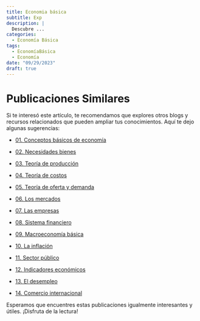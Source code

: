```yaml
---
title: Economia básica
subtitle: Exp
description: |
  Descubre ...
categories:
  - Economía Básica
tags:
  - EconomíaBásica
  - Economía
date: "09/29/2023"
draft: true
---
```



# Publicaciones Similares

Si te interesó este artículo, te recomendamos que explores otros blogs y recursos relacionados que pueden ampliar tus conocimientos. Aquí te dejo algunas sugerencias:



-   [01. Conceptos básicos de economía](../2023-06-30-01-conceptos-basicos-de-economia/index.qmd)

-   [02. Necesidades bienes](../2023-07-07-02-necesidades-bienes/index.qmd)

-   [03. Teoría de producción](../2023-07-14-03-teoria-produccion/index.qmd)

-   [04. Teoría de costos](../2023-07-21-04-teoria-costos/index.qmd)

-   [05. Teoría de oferta y demanda](../2023-07-28-05-teoria-oferta-demanda/index.qmd)

-   [06. Los mercados](../2023-08-04-06-mercados/index.qmd)

-   [07. Las empresas](../2023-08-11-07-empresas/index.qmd)

-   [08. Sistema financiero](../2023-08-18-08-sistema-financiero/index.qmd)

-   [09. Macroeconomía básica](../2023-08-25-09-macroeconomia-basica/index.qmd)

-   [10. La inflación](../2023-09-01-10-inflacion/index.qmd)

-   [11. Sector público](../2023-09-08-11-sector-publico/index.qmd)

-   [12. Indicadores económicos](../2023-09-15-12-indicadores-economicos/index.qmd)

-   [13. El desempleo](../2023-09-22-13-desempleo/index.qmd)

-   [14. Comercio internacional](../2023-09-29-14-comercio-internacional/index.qmd)

Esperamos que encuentres estas publicaciones igualmente interesantes y útiles. ¡Disfruta de la lectura!

